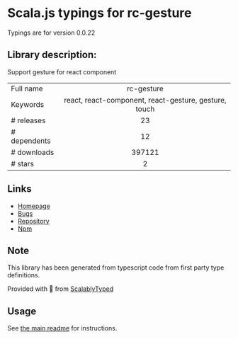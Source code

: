 
# Scala.js typings for rc-gesture

Typings are for version 0.0.22

## Library description:
Support gesture for react component

|                    |                 |
| ------------------ | :-------------: |
| Full name          | rc-gesture |
| Keywords           | react, react-component, react-gesture, gesture, touch |
| # releases         | 23 |
| # dependents       | 12 |
| # downloads        | 397121 |
| # stars            | 2 |

## Links
- [Homepage](http://github.com/react-component/gesture/)
- [Bugs](http://github.com/react-component/gesture/issues)
- [Repository](https://github.com/react-component/gesture)
- [Npm](https://www.npmjs.com/package/rc-gesture)
    


## Note
This library has been generated from typescript code from first party type definitions.

Provided with :purple_heart: from [ScalablyTyped](https://github.com/oyvindberg/ScalablyTyped)

## Usage
See [the main readme](../../readme.md) for instructions.


